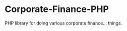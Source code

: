 Corporate-Finance-PHP
=====================

PHP library for doing various corporate finance... things.
